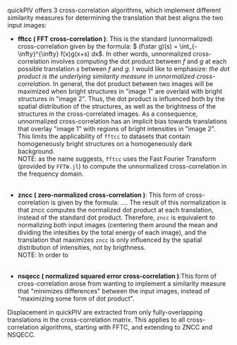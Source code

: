 
quickPIV offers 3 cross-correlation algorithms, which implement different similarity measures for determining the translation that best aligns the two input images:

+ **fftcc ( FFT cross-correlation )**: This is the standard (unnormalized) cross-correlation given by the formula: $ (f\star g)(s) = \int_{-\infty}^{\infty} f(x)g(x+s) dx$. In other words, unnormalized cross-correlation involves computing the dot product between $f$ and $g$ at each possible translation $s$ between $f$ and $g$. I would like to emphasize: *the dot product is the underlying similarity measure in unnormalized cross-correlation*. In general, the dot product between two images will be maximized when bright structures in "image 1" are overlaid with bright structures in "image 2". Thus, the dot product is influenced both by the spatial distribution of the structures, as well as the brightness of the structures in the cross-correlated images. As a consequence, unnormalized cross-correlation has an implicit bias towards translations that overlay "image 1" with regions of bright intensities in "image 2". This limits the applicability of ```fftcc``` to datasets that contain homogeneously bright structures on a homogeneously dark background. <br>
NOTE: as the name suggests, ``fftcc`` uses the Fast Fourier Transform (provided by ```FFTW.jl```) to compute the unnormalized cross-correlation in the frequency domain. <br><br>

+ **zncc ( zero-normalized cross-correlation )**:  This form of cross-correlation is given by the formula: $...$. The result of this normalization is that zncc computes the normalized dot product at each translation, instead of the standard dot product. Therefore, ``zncc`` is equivalent to normalizing both input images (centering them around the mean and dividing the intesities by the total energy of each image), and the translation that maximizes ```zncc``` is only influenced by the spatial distribution of intensities, not by brigthness. <br>
NOTE: In order to 
<br><br>

+ **nsqecc ( normalized squared error cross-correlation )**:This form of cross-correlation arose from wanting to implement a similarity measure that "minimizes differences" between the input images, instead of "maximizing some form of dot product". 



Displacement in quickPIV are extracted from only fully-overlapping translations in the cross-correlation matrix. This applies to all cross-correlation algorithms, starting with FFTC, and extending to ZNCC and NSQECC.